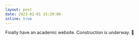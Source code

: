 ```yaml
---
layout: post
date: 2023-02-01 15:29:00-
inline: true
---
```


Finally have an academic website. Construction is underway. 🚧

